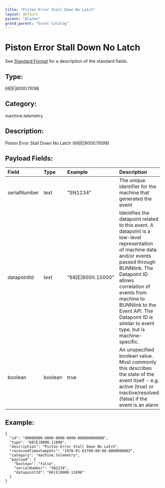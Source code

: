```yaml
---
title: "Piston Error Stall Down No Latch"
layout: default
parent: "Alarms"
grand_parent: "Event Catalog"
---
```


# Piston Error Stall Down No Latch

See [Standard Format](/event-subscriptions/event-format) for a description of the standard fields.

## Type:

68\|E\|8000.11098

## Category:

machine.telemetry

## Description: 

Piston Error Stall Down No Latch (68\|E\|8000.11098)

## Payload Fields:

| Field | Type | Example | Description |
|:------|:-----|:--------|:------------|
| serialNumber | text | "SN1234" | The unique identifier for the machine that generated the event |
| datapointId | text | "68\|E\|8000.10000" | Identifies the datapoint related to this event. A datapoint is a low-level representation of machine data and/or events passed through BUNNlink. The Datapoint ID allows correlation of events from machine to BUNNlink to the Event API. The Datapoint ID is similar to event type, but is machine-specific. |
| boolean | boolean | true | An unspecified boolean value. Most commonly this describes the state of the event itself - e.g. active (true) or inactive/resolved (false) if the event is an alarm |

## Example:

```
{
  "id": "00000000-0000-0000-0000-000000000000",
  "type": "68|E|8000.11098",
  "description": "Piston Error Stall Down No Latch",
  "receivedTimestampUtc": "1970-01-01T00:00:00.000000000Z",
  "category": "machine.telemetry",
  "payload": {
    "boolean": "false",
    "serialNumber": "SN1234",
    "datapointId": "68|E|8000.11098"
  }
}
```
